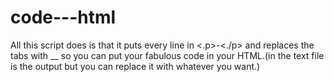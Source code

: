 # code---html
 All this script does is that it puts every line in <.p>-<./p> and replaces the tabs with __ so you can put your fabulous code in your HTML.(in the text file is the output but you can replace it with whatever you want.)

